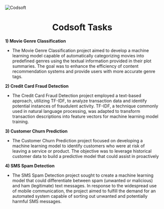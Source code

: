 ![Codsoft](https://github.com/C-Logesh-Perumal-29/Codsoft_Tasks/assets/125385633/437c6cc5-7144-4724-ba6e-34b7dd41a74f)

<div align=center> 
  <h1> Codsoft Tasks </h1> 
</div>

**1) Movie Genre Classification**

  - The Movie Genre Classification project aimed to develop a machine learning model capable of automatically categorizing movies into predefined genres using the textual information provided in their plot summaries. The goal was to enhance the efficiency of content recommendation systems and provide users with more accurate genre tags.

**2) Credit Card Fraud Detection**

  - The Credit Card Fraud Detection project employed a text-based approach, utilizing TF-IDF, to analyze transaction data and identify potential instances of fraudulent activity. TF-IDF, a technique commonly used in natural language processing, was adapted to transform transaction descriptions into feature vectors for machine learning model training.

**3) Customer Churn Prediction**

  - The Customer Churn Prediction project focused on developing a machine learning model to identify customers who were at risk of leaving a service or product. The objective was to leverage historical customer data to build a predictive model that could assist in proactively 

**4) SMS Spam Detection**

  - The SMS Spam Detection project sought to create a machine learning model that could differentiate between spam (unwanted or malicious) and ham (legitimate) text messages. In response to the widespread use of mobile communication, the project aimed to fulfill the demand for an automated system capable of sorting out unwanted and potentially harmful SMS messages.
